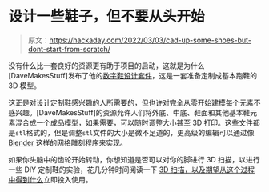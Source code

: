# 设计一些鞋子，但不要从头开始

> 原文：<https://hackaday.com/2022/03/03/cad-up-some-shoes-but-dont-start-from-scratch/>

没有什么比一套良好的资源更有助于项目的启动，这就是为什么[DaveMakesStuff]发布了他的[数字鞋设计套件](https://www.thingiverse.com/thing:5235672)，这是一套准备定制成基本跑鞋的 3D 模型。

这正是对设计定制鞋感兴趣的人所需要的，但也许对完全从零开始建模每个元素不感兴趣。[DaveMakesStuff]的资源允许人们将外底、中底、鞋面和其他基本鞋元素混合成一个成品模型，如果需要，可以随时调整大小甚至 3D 打印。这些文件都是`stl`格式的，但是调整`stl`文件的大小是微不足道的，更高级的编辑可以通过像 [Blender](https://www.blender.org) 这样的网格雕刻程序来实现。

如果你头脑中的齿轮开始转动，你想知道是否可以对你的脚进行 3D 扫描，以进行一些 DIY 定制鞋的实验，花几分钟时间阅读一下 [3D 扫描，以及期望从这个过程中得到什么](https://hackaday.com/2021/04/20/what-to-expect-from-3d-scanning-and-how-to-work-with-it/)立即投入使用。